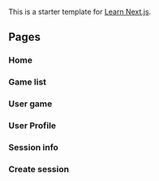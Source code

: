 This is a starter template for [Learn Next.js](https://nextjs.org/learn).


## Pages

### Home
### Game list
### User game
### User Profile
### Session info
### Create session
